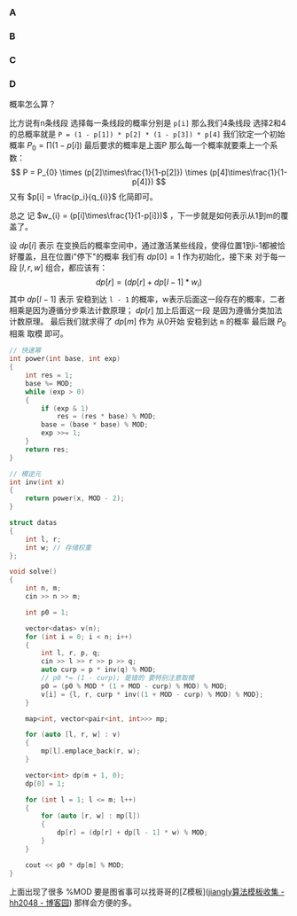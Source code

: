 ### A

### B

### C

### D
概率怎么算？

比方说有n条线段 选择每一条线段的概率分别是 `p[i]` 
那么我们4条线段 选择2和4 的总概率就是 `P = (1 - p[1]) * p[2] * (1 - p[3]) * p[4]` 
我们钦定一个初始概率 $P_{0} = \prod (1-p[i])$ 最后要求的概率是上面P 那么每一个概率就要乘上一个系数：
$$
P = P_{0} \times (p[2]\times\frac{1}{1-p[2]}) \times (p[4]\times\frac{1}{1-p[4]})
$$
又有 $p[i] = \frac{p_i}{q_{i}}$ 化简即可。

总之 记 $w_{i} = (p[i]\times\frac{1}{1-p[i]})$ ，下一步就是如何表示从1到m的覆盖了。

设 $dp[i]$ 表示 在变换后的概率空间中，通过激活某些线段，使得位置1到i-1都被恰好覆盖，且在位置i"停下"的概率
我们有 $dp[0] = 1$ 作为初始化，接下来 对于每一段 $[l, r, w]$ 组合，都应该有：
$$
dp[r] = (dp[r] + dp[l - 1] * w_{i}) % MOD
$$
其中 $dp[l - 1]$ 表示 安稳到达 `l - 1` 的概率，w表示后面这一段存在的概率，二者相乘是因为遵循分步乘法计数原理； $dp[r]$ 加上后面这一段 是因为遵循分类加法计数原理。
最后我们就求得了 $dp[m]$ 作为 从0开始 安稳到达 `m` 的概率 最后跟 $P_{0}$ 相乘 取模 即可。


```cpp
// 快速幂
int power(int base, int exp)
{
    int res = 1;
    base %= MOD;
    while (exp > 0)
    {
        if (exp & 1)
            res = (res * base) % MOD;
        base = (base * base) % MOD;
        exp >>= 1;
    }
    return res;
}

// 模逆元
int inv(int x)
{
    return power(x, MOD - 2);
}

struct datas
{
    int l, r;
    int w; // 存储权重
};

void solve()
{
    int n, m;
    cin >> n >> m;

    int p0 = 1;

    vector<datas> v(n);
    for (int i = 0; i < n; i++)
    {
        int l, r, p, q;
        cin >> l >> r >> p >> q;
        auto curp = p * inv(q) % MOD;
        // p0 *= (1 - curp); 是错的 要特别注意取模
        p0 = (p0 % MOD * (1 + MOD - curp) % MOD) % MOD;
        v[i] = {l, r, curp * inv((1 + MOD - curp) % MOD) % MOD};
    }

    map<int, vector<pair<int, int>>> mp;

    for (auto [l, r, w] : v)
    {
        mp[l].emplace_back(r, w);
    }

    vector<int> dp(m + 1, 0);
    dp[0] = 1;

    for (int l = 1; l <= m; l++)
    {
        for (auto [r, w] : mp[l])
        {
            dp[r] = (dp[r] + dp[l - 1] * w) % MOD;
        }
    }

    cout << p0 * dp[m] % MOD;
}
```

上面出现了很多 %MOD 要是图省事可以找哥哥的[Z模板]([jiangly算法模板收集 - hh2048 - 博客园](https://www.cnblogs.com/WIDA/p/17633758.html#%E5%8F%96%E6%A8%A1%E7%B1%BBmlong--mint-%E6%96%B0%E7%89%88)) 那样会方便的多。